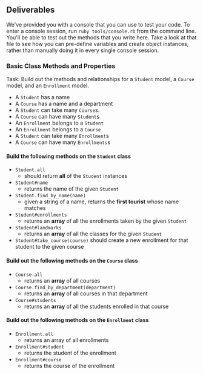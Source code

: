 ## Deliverables

We've provided you with a console that you can use to test your code. To enter a console session, run `ruby tools/console.rb` from the command line. You'll be able to test out the methods that you write here. Take a look at that file to see how you can pre-define variables and create object instances, rather than manually doing it in every single console session.

### Basic Class Methods and Properties

Task:  Build out the methods and relationships for a `Student` model, a `Course` model, and an `Enrollment` model.

- A `Student` has a name
- A `Course` has a name and a department
- A `Student` can take many `Course`s.
- A `Course` can have many `Student`s
- An `Enrollment` belongs to a `Student`
- An `Enrollment` belongs to a `Course`
- A `Student` can take many `Enrollment`s
- A `Course` can have many `Enrollments`s

#### Build the following methods on the `Student` class

- `Student.all`
  - should return **all** of the `Student` instances
- `Student#name`
  - returns the name of the given `Student`
- `Student.find_by_name(name)`
  - given a string of a name, returns the **first tourist** whose  name matches
- `Student#enrollments`
  - returns an **array** of all the enrollments taken by the given `Student`
- `Student#landmarks`
  - returns an **array** of all the classes for the given `Student`
- `Student#take_course(course)` should create a new enrollment for that student to the given course

#### Build out the following methods on the `Course` class

- `Course.all`
  - returns an **array** of all courses
- `Course.find_by_department(department)`
  - returns an **array** of all courses in that department
- `Course#students`
  - returns an **array** of all the students enrolled in that course

#### Build out the following methods on the `Enrollment` class

- `Enrollment.all`
  - returns an array of all enrollments
- `Enrollment#student`
  - returns the student of the enrollment
- `Enrollment#course`
  - returns the course of the enrollment

